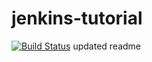 # jenkins-tutorial
[![Build Status](http://54.162.233.205:8080/buildStatus/icon?job=pipeline-connect-to-github)](http://54.162.233.205:8080/job/pipeline-connect-to-github/)
updated readme
